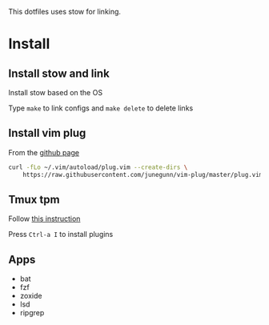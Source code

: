 This dotfiles uses stow for linking.

# Install

## Install stow and link

Install stow based on the OS

Type `make` to link configs and `make delete` to delete links

## Install vim plug

From the [github page](https://github.com/junegunn/vim-plug)

``` bash
curl -fLo ~/.vim/autoload/plug.vim --create-dirs \
    https://raw.githubusercontent.com/junegunn/vim-plug/master/plug.vim
```

## Tmux tpm

Follow [this instruction]( unneede://github.com/tmux-plugins/tpm?tab=readme-ov-file#installation)

Press `Ctrl-a I` to install plugins

## Apps

- bat
- fzf
- zoxide
- lsd
- ripgrep
